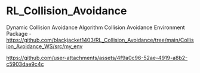 # RL_Collision_Avoidance
Dynamic Collision Avoidance Algorithm
Collision Avoidance Environment Package - https://github.com/blackjacket1403/RL_Collision_Avoidance/tree/main/Collision_Avoidance_WS/src/my_env




https://github.com/user-attachments/assets/4f9a0c96-52ae-4919-a8b2-c5903dae9c4c

